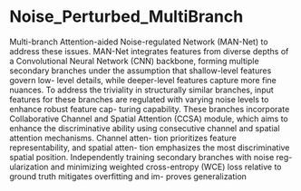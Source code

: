 # Noise_Perturbed_MultiBranch
Multi-branch Attention-aided Noise-regulated Network (MAN-Net)
to address these issues. MAN-Net integrates features from
diverse depths of a Convolutional Neural Network (CNN)
backbone, forming multiple secondary branches under
the assumption that shallow-level features govern low-
level details, while deeper-level features capture more fine
nuances. To address the triviality in structurally similar
branches, input features for these branches are regulated
with varying noise levels to enhance robust feature cap-
turing capability. These branches incorporate Collaborative
Channel and Spatial Attention (CCSA) module, which aims
to enhance the discriminative ability using consecutive
channel and spatial attention mechanisms. Channel atten-
tion prioritizes feature representability, and spatial atten-
tion emphasizes the most discriminative spatial position.
Independently training secondary branches with noise reg-
ularization and minimizing weighted cross-entropy (WCE)
loss relative to ground truth mitigates overfitting and im-
proves generalization
